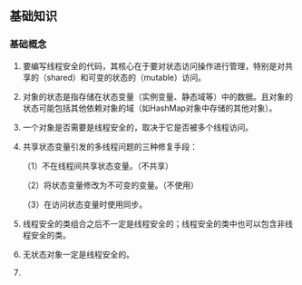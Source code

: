



## 基础知识

### 基础概念

1. 要编写线程安全的代码，其核心在于要对状态访问操作进行管理，特别是对共享的（shared）和可变的状态的（mutable）访问。

2. 对象的状态是指存储在状态变量（实例变量、静态域等）中的数据。且对象的状态可能包括其他依赖对象的域（如HashMap对象中存储的其他对象）。

3. 一个对象是否需要是线程安全的，取决于它是否被多个线程访问。

4. 共享状态变量引发的多线程问题的三种修复手段：

   （1）不在线程间共享状态变量。（不共享）

   （2）将状态变量修改为不可变的变量。（不使用）

   （3）在访问状态变量时使用同步。

5. 线程安全的类组合之后不一定是线程安全的；线程安全的类中也可以包含非线程安全的类。

6. 无状态对象一定是线程安全的。

7. 









